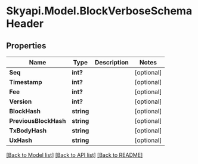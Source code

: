 
# Skyapi.Model.BlockVerboseSchemaHeader

## Properties

Name | Type | Description | Notes
------------ | ------------- | ------------- | -------------
**Seq** | **int?** |  | [optional] 
**Timestamp** | **int?** |  | [optional] 
**Fee** | **int?** |  | [optional] 
**Version** | **int?** |  | [optional] 
**BlockHash** | **string** |  | [optional] 
**PreviousBlockHash** | **string** |  | [optional] 
**TxBodyHash** | **string** |  | [optional] 
**UxHash** | **string** |  | [optional] 

[[Back to Model list]](../README.md#documentation-for-models)
[[Back to API list]](../README.md#documentation-for-api-endpoints)
[[Back to README]](../README.md)

